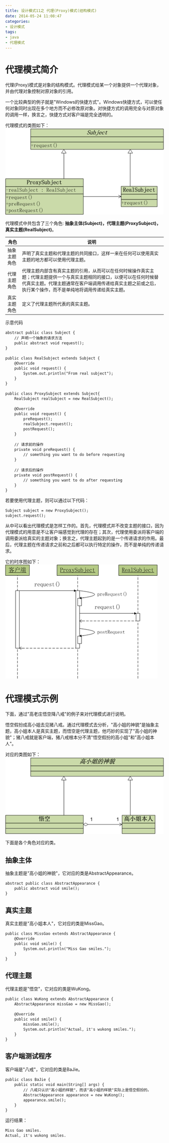 ```yaml
---
title: 设计模式11之 代理(Proxy)模式(结构模式)
date: 2014-05-24 11:08:47
categories:
- 设计模式
tags:
- java
- 代理模式
---
```

# 代理模式简介

代理(Proxy)模式是对象的结构模式。代理模式给某一个对象提供一个代理对象，并由代理对象控制对原对象的引用。

一个比较典型的例子就是"Windows的快捷方式"。Windows快捷方式，可以使任何对象同时出现在多个地方而不必修改原对象。对快捷方式的调用完全与对原对象的调用一样，换言之，快捷方式对客户端是完全透明的。

<!-- more -->

代理模式的类图如下：
![pattern11_01](/images/media/pattern11_01.jpg)

代理模式中共包含了三个角色: **抽象主体(Subject)，代理主题(ProxySubject)，真实主题(RealSubject)**。

|     角色   |       说明      |
| ---------- | --------------- |
| 抽象主题角色 | 声明了真实主题和代理主题的共同接口，这样一来在任何可以使用真实主题的地方都可以使用代理主题。 |
| 代理主题角色 | 代理主题内部含有真实主题的引用，从而可以在任何时候操作真实主题；代理主题提供一个与真实主题相同的接口，以便可以在任何时候替代真实主题。代理主题通常在客户端调用传递给真实主题之前或之后，执行某个操作，而不是单纯地将调用传递给真实主题。 |
| 真实主题角色 | 定义了代理主题所代表的真实主题。 |



示意代码

    abstract public class Subject {
        // 声明一个抽象的请求方法
        public abstract void request();
    }

    public class RealSubject extends Subject {
        @Override
        public void request() {
            System.out.println("From real subject");
        }
    }

    public class ProxySubject extends Subject{
        RealSubject realSubject = new RealSubject();

        @Override
        public void request() {
            preRequest();
            realSubject.request();        
            postRequest();
        }

        // 请求前的操作
        private void preRequest() {
            // something you want to do before requesting
        }

        // 请求后的操作
        private void postRequest() {
            // something you want to do after requesting
        }
    }



若要使用代理主题，则可以通过以下代码：

    Subject subject = new ProxySubject();
    subject.request();

从中可以看出代理模式是怎样工作的。首先，代理模式并不改变主题的接口，因为代理模式的用意是不让客户端感觉到代理的存在；其次，代理使用委派将客户端的调用委派给真实的主题对象；换言之，代理主题起到的是一个传递请求的作用。最后，代理主题在传递请求之前和之后都可以执行特定的操作，而不是单纯的传递请求。

它的时序图如下：
![pattern11_02](/images/media/pattern11_02.jpg)

# 代理模式示例

下面，通过"高老庄悟空降八戒"的例子来对代理模式进行说明。

悟空假扮成高小姐去见猪八戒。通过代理模式去分析，"高小姐的神貌"是抽象主题，高小姐本人是真实主题，而悟空是代理主题，他巧妙的实现了"高小姐的神貌"；猪八戒就是客户端，猪八戒根本分不清"悟空假扮的高小姐"和"高小姐本人"。

对应的类图如下：
![pattern11_03](/images/media/pattern11_03.jpg)

下面是各个角色对应的类。

## 抽象主体

抽象主题是"高小姐的神貌"，它对应的类是AbstractAppearance。

    abstract public class AbstractAppearance {
        public abstract void smile();
    }


## 真实主题

真实主题是"高小姐本人"，它对应的类是MissGao。

    public class MissGao extends AbstractAppearance {
        @Override
        public void smile() {
            System.out.println("Miss Gao smiles.");
        }
    }


## 代理主题

代理主题是"悟空"，它对应的类是WuKong。

    public class WuKong extends AbstractAppearance {
        AbstractAppearance missGao = new MissGao();

        @Override
        public void smile() {
            missGao.smile();        
            System.out.println("Actual, it's wukong smiles.");
        }
    }



## 客户端测试程序

客户端是"八戒"，它对应的类是BaJie。

    public class BaJie {
        public static void main(String[] args) {
            // 八戒只认识"高小姐的样貌"，而该"高小姐的样貌"实际上是悟空假扮的。
            AbstractAppearance appearance = new WuKong();
            appearance.smile();
        }
    }



运行结果：

    Miss Gao smiles.
    Actual, it's wukong smiles.
